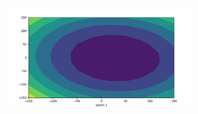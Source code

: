 ![Stochastic Gradient Descent](https://github.com/SahashRaee/Machine_Learning_Notebooks/blob/main/Assets/stochastic_gradient_descent_contour_plot.gif)
